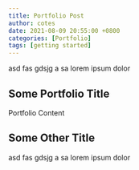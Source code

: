 ```yaml
---
title: Portfolio Post
author: cotes
date: 2021-08-09 20:55:00 +0800
categories: [Portfolio]
tags: [getting started]
---
```


asd fas gdsjg a sa lorem ipsum dolor

## Some Portfolio Title

Portfolio Content

## Some Other Title

asd fas gdsjg a sa lorem ipsum dolor